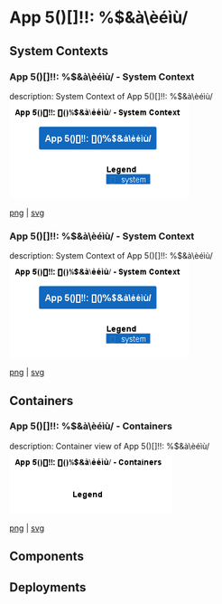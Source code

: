 # App 5()[]!!: []()%$&à\èéìù/

## System Contexts

### App 5()[]!!: []()%$&à\èéìù/ - System Context

description: System Context of App 5()[]!!: []()%$&à\èéìù/
![system_context App 5____!!_ _______à_èéìù_](../../images/system_context%20App%205____!!_%20_______à_èéìù_.png)

[png](../../images/system_context%20App%205____!!_%20_______à_èéìù_.png) | [svg](../../images/system_context%20App%205____!!_%20_______à_èéìù_.svg)

### App 5()[]!!: []()%$&à\èéìù/ - System Context

description: System Context of App 5()[]!!: []()%$&à\èéìù/
![system_context App 5____!!_ _______à_èéìù_](../../images/system_context%20App%205____!!_%20_______à_èéìù_.png)

[png](../../images/system_context%20App%205____!!_%20_______à_èéìù_.png) | [svg](../../images/system_context%20App%205____!!_%20_______à_èéìù_.svg)

## Containers

### App 5()[]!!: []()%$&à\èéìù/ - Containers

description: Container view of App 5()[]!!: []()%$&à\èéìù/
![container App 5____!!_ _______à_èéìù_](../../images/container%20App%205____!!_%20_______à_èéìù_.png)

[png](../../images/container%20App%205____!!_%20_______à_èéìù_.png) | [svg](../../images/container%20App%205____!!_%20_______à_èéìù_.svg)

## Components


## Deployments


